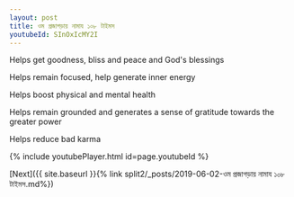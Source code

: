 ```yaml
---
layout: post
title: ওম প্রজাগড়ায় নামায ১০৮ টাইমস
youtubeId: SInOxIcMY2I
---
```

 
 
Helps get goodness, bliss and peace and God's blessings
 
Helps remain focused, help generate inner energy 
 
Helps boost physical and mental health 
 
Helps remain grounded and generates a sense of gratitude towards the greater power 
 
Helps reduce bad karma
 
 
 
 


{% include youtubePlayer.html id=page.youtubeId %}
 
[Next]({{ site.baseurl }}{% link  split2/_posts/2019-06-02-ওম প্রজাগড়ায় নামায ১০৮ টাইমস.md%})
 
